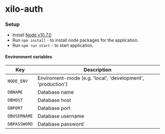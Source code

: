 # xilo-auth

### Setup
- Install [Node v10.7.0](https://nodejs.org/en/download/)
- Run `npm install` - to install node packages for the application.
- Run `npm run start` - to start application.

#### Environment variables

|  Key            | Description  |
|-----------------|--------------|
| `NODE_ENV`      | Enviroment-mode (e.g. 'local', 'development', 'production') |
| `DBNAME`        | Database name |
| `DBHOST`        | Database host |
| `DBPORT`        | Database port |
| `DBUSERNAME`    | Database username |
| `DBPASSWORD`    | Database password |

